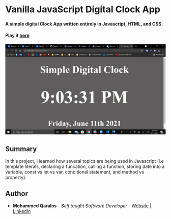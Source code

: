 # Vanilla JavaScript Digital Clock App 

#### A simple digital Clock App written entirely in Javascript, HTML, and CSS.

#### Play it [here](https://mohammedq91.github.io/Digital-Clock-App/)

![](DigitalClockAppPhoto.png)

## Summary

In this project, I learned how several topics are being used in Javascript (i.e template literals, declaring a funcation, calling a function, storing date into a variable, const vs let vs var, conditional statement, and method vs property).



## Author

- **Mohammed Qaralos** - *Self taught Software Developer* - [Website]() | [LinkedIn](https://www.linkedin.com/in/mohammed-qaralos-27151010a/)
